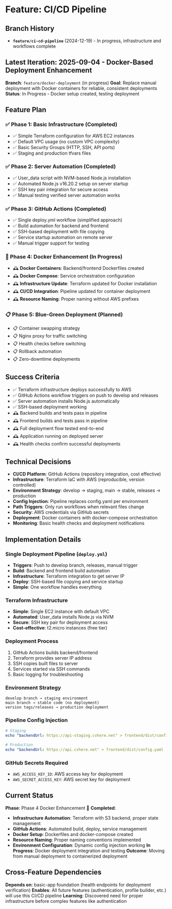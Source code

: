# Feature: CI/CD Pipeline

## Branch History
- **`feature/ci-cd-pipeline`** (2024-12-19) - In progress, infrastructure and workflows complete

## Latest Iteration: 2025-09-04 - Docker-Based Deployment Enhancement

**Branch**: `feature/docker-deployment` (in progress)
**Goal**: Replace manual deployment with Docker containers for reliable, consistent deployments
**Status**: In Progress - Docker setup created, testing deployment

## Feature Plan

### ✅ Phase 1: Basic Infrastructure (Completed)
- ✅ Simple Terraform configuration for AWS EC2 instances
- ✅ Default VPC usage (no custom VPC complexity)
- ✅ Basic Security Groups (HTTP, SSH, API ports)
- ✅ Staging and production tfvars files

### ✅ Phase 2: Server Automation (Completed)
- ✅ User_data script with NVM-based Node.js installation
- ✅ Automated Node.js v16.20.2 setup on server startup
- ✅ SSH key pair integration for secure access
- ✅ Manual testing verified server automation works

### ✅ Phase 3: GitHub Actions (Completed)
- ✅ Single deploy.yml workflow (simplified approach)
- ✅ Build automation for backend and frontend
- ✅ SSH-based deployment with file copying
- ✅ Service startup automation on remote server
- ✅ Manual trigger support for testing

### 🚧 Phase 4: Docker Enhancement (In Progress)
- 🕰️ **Docker Containers**: Backend/frontend Dockerfiles created
- 🕰️ **Docker Compose**: Service orchestration configuration
- 🕰️ **Infrastructure Update**: Terraform updated for Docker installation
- 🕰️ **CI/CD Integration**: Pipeline updated for container deployment
- 🕰️ **Resource Naming**: Proper naming without AWS prefixes

### 📋 Phase 5: Blue-Green Deployment (Planned)
- 📋 Container swapping strategy
- 📋 Nginx proxy for traffic switching
- 📋 Health checks before switching
- 📋 Rollback automation
- 📋 Zero-downtime deployments

## Success Criteria

- ✅ Terraform infrastructure deploys successfully to AWS
- ✅ GitHub Actions workflow triggers on push to develop and releases
- ✅ Server automation installs Node.js automatically
- ✅ SSH-based deployment working
- 🕰️ Backend builds and tests pass in pipeline
- 🕰️ Frontend builds and tests pass in pipeline
- 🕰️ Full deployment flow tested end-to-end
- 🕰️ Application running on deployed server
- 🕰️ Health checks confirm successful deployments

## Technical Decisions

- **CI/CD Platform**: GitHub Actions (repository integration, cost effective)
- **Infrastructure**: Terraform IaC with AWS (reproducible, version controlled)
- **Environment Strategy**: develop → staging, main → stable, releases → production
- **Config Injection**: Pipeline replaces config.yaml per environment
- **Path Triggers**: Only run workflows when relevant files change
- **Security**: AWS credentials via GitHub secrets
- **Deployment**: Docker containers with docker-compose orchestration
- **Monitoring**: Basic health checks and deployment notifications

## Implementation Details

### Single Deployment Pipeline (`deploy.yml`)
- **Triggers**: Push to develop branch, releases, manual trigger
- **Build**: Backend and frontend build automation
- **Infrastructure**: Terraform integration to get server IP
- **Deploy**: SSH-based file copying and service startup
- **Simple**: One workflow handles everything

### Terraform Infrastructure
- **Simple**: Single EC2 instance with default VPC
- **Automated**: User_data installs Node.js via NVM
- **Secure**: SSH key pair for deployment access
- **Cost-effective**: t2.micro instances (free tier)

### Deployment Process
1. GitHub Actions builds backend/frontend
2. Terraform provides server IP address
3. SSH copies built files to server
4. Services started via SSH commands
5. Basic logging for troubleshooting

### Environment Strategy
```
develop branch → staging environment
main branch → stable code (no deployment)
version tags/releases → production deployment
```

### Pipeline Config Injection
```yaml
# Staging
echo "backendUrl: https://api-staging.cvhere.net" > frontend/dist/config.yaml

# Production  
echo "backendUrl: https://api.cvhere.net" > frontend/dist/config.yaml
```

### GitHub Secrets Required
- `AWS_ACCESS_KEY_ID`: AWS access key for deployment
- `AWS_SECRET_ACCESS_KEY`: AWS secret key for deployment

## Current Status

**Phase**: Phase 4 Docker Enhancement 🚧
**Completed**: 
- **Infrastructure Automation**: Terraform with S3 backend, proper state management
- **GitHub Actions**: Automated build, deploy, service management
- **Docker Setup**: Dockerfiles and docker-compose created
- **Resource Naming**: Proper naming conventions implemented
- **Environment Configuration**: Dynamic config injection working
**In Progress**: Docker deployment integration and testing
**Outcome**: Moving from manual deployment to containerized deployment

## Cross-Feature Dependencies

**Depends on**: basic-app foundation (health endpoints for deployment verification)
**Enables**: All future features (authentication, profile builder, etc.) will use this CI/CD pipeline
**Learning**: Discovered need for proper infrastructure before complex features like authentication